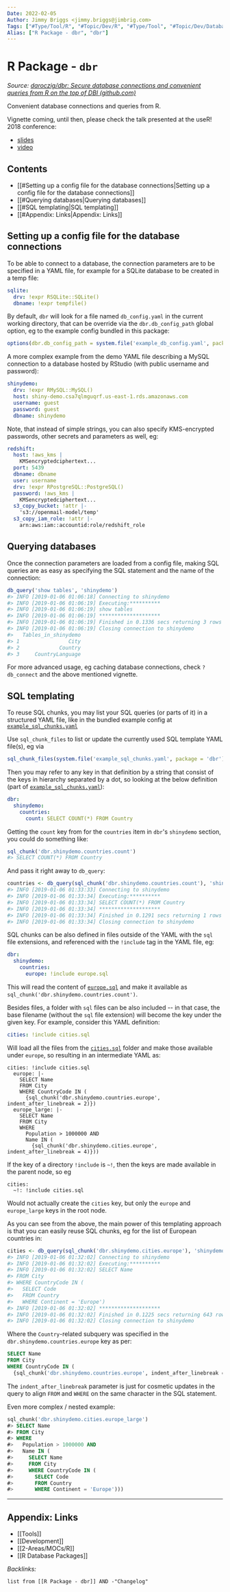 ```yaml
---
Date: 2022-02-05
Author: Jimmy Briggs <jimmy.briggs@jimbrig.com>
Tags: ["#Type/Tool/R", "#Topic/Dev/R", "#Type/Tool", "#Topic/Dev/Database"]
Alias: ["R Package - dbr", "dbr"]
---
```


# R Package - `dbr`

*Source: [daroczig/dbr: Secure database connections and convenient queries from R on the top of DBI (github.com)](https://github.com/daroczig/dbr)*

Convenient database connections and queries from R.

Vignette coming, until then, please check the talk presented at the useR! 2018 conference:

* [slides](http://bit.ly/user2018-dbr)
* [video](https://www.youtube.com/watch?v=z7x4UOHNguY)

## Contents

- [[#Setting up a config file for the database connections|Setting up a config file for the database connections]]
- [[#Querying databases|Querying databases]]
- [[#SQL templating|SQL templating]]
- [[#Appendix: Links|Appendix: Links]]

## Setting up a config file for the database connections

To be able to connect to a database, the connection parameters are to be specified in a YAML file, for example for a SQLite database to be created in a temp file:

```yaml
sqlite:
  drv: !expr RSQLite::SQLite()
  dbname: !expr tempfile()
```

By default, `dbr` will look for a file named `db_config.yaml` in the current working directory, that can be override via the `dbr.db_config_path` global option, eg to the example config bundled in this package:

```r
options(dbr.db_config_path = system.file('example_db_config.yaml', package = 'dbr'))
```

A more complex example from the demo YAML file describing a MySQL connection to a database hosted by RStudio (with public username and password):

```yaml
shinydemo:
  drv: !expr RMySQL::MySQL()
  host: shiny-demo.csa7qlmguqrf.us-east-1.rds.amazonaws.com
  username: guest
  password: guest
  dbname: shinydemo
```

Note, that instead of simple strings, you can also specify KMS-encrypted passwords, other secrets and parameters as well, eg:

```yaml
redshift:
  host: !aws_kms |
    KMSencryptedciphertext...
  port: 5439
  dbname: dbname
  user: username
  drv: !expr RPostgreSQL::PostgreSQL()
  password: !aws_kms |
    KMSencryptedciphertext...
  s3_copy_bucket: !attr |-
    's3://openmail-model/temp'
  s3_copy_iam_role: !attr |-
    arn:aws:iam::accountid:role/redshift_role
```

## Querying databases

Once the connection parameters are loaded from a config file, making SQL queries are as easy as specifying the SQL statement and the name of the connection:

```r
db_query('show tables', 'shinydemo')
#> INFO [2019-01-06 01:06:18] Connecting to shinydemo
#> INFO [2019-01-06 01:06:19] Executing:**********
#> INFO [2019-01-06 01:06:19] show tables
#> INFO [2019-01-06 01:06:19] ********************
#> INFO [2019-01-06 01:06:19] Finished in 0.1336 secs returning 3 rows
#> INFO [2019-01-06 01:06:19] Closing connection to shinydemo
#>   Tables_in_shinydemo
#> 1                City
#> 2             Country
#> 3     CountryLanguage
```

For more advanced usage, eg caching database connections, check `?db_connect` and the above mentioned vignette.

## SQL templating

To reuse SQL chunks, you may list your SQL queries (or parts of it) in a structured YAML file, like in the bundled example config at [`example_sql_chunks.yaml`](https://github.com/daroczig/dbr/blob/master/inst/example_sql_chunks.yaml)

Use `sql_chunk_files` to list or update the currently used SQL template YAML file(s), eg via

```r
sql_chunk_files(system.file('example_sql_chunks.yaml', package = 'dbr'))
```

Then you may refer to any key in that definition by a string that consist of the keys in hierarchy separated by a dot, so looking at the below definition (part of [`example_sql_chunks.yaml`](https://github.com/daroczig/dbr/blob/master/inst/example_sql_chunks.yaml)):

```yaml
dbr:
  shinydemo:
    countries:
      count: SELECT COUNT(*) FROM Country
```

Getting the `count` key from for the `countries` item in `dbr`'s `shinydemo` section, you could do something like:

```r
sql_chunk('dbr.shinydemo.countries.count')
#> SELECT COUNT(*) FROM Country
```

And pass it right away to `db_query`:

```r
countries <- db_query(sql_chunk('dbr.shinydemo.countries.count'), 'shinydemo')
#> INFO [2019-01-06 01:33:33] Connecting to shinydemo
#> INFO [2019-01-06 01:33:34] Executing:**********
#> INFO [2019-01-06 01:33:34] SELECT COUNT(*) FROM Country
#> INFO [2019-01-06 01:33:34] ********************
#> INFO [2019-01-06 01:33:34] Finished in 0.1291 secs returning 1 rows
#> INFO [2019-01-06 01:33:34] Closing connection to shinydemo
```

SQL chunks can be also defined in files outside of the YAML with the `sql` file extensions, and referenced with the `!include` tag in the YAML file, eg:

```yaml
dbr:
  shinydemo:
    countries:
      europe: !include europe.sql
```

This will read the content of [`europe.sql`](https://github.com/daroczig/dbr/blob/master/inst/europe.sql) and make it available as `sql_chunk('dbr.shinydemo.countries.count')`.

Besides files, a folder with `sql` files can be also included -- in that case, the base filename (without the `sql` file extension) will become the key under the given key. For example, consider this YAML definition:

```yaml
cities: !include cities.sql
```

Will load all the files from the [`cities.sql`](https://github.com/daroczig/dbr/tree/master/inst/cities.sql) folder and make those available under `europe`, so resulting in an intermediate YAML as:

```
cities: !include cities.sql
  europe: |-
    SELECT Name
    FROM City
    WHERE CountryCode IN (
      {sql_chunk('dbr.shinydemo.countries.europe', indent_after_linebreak = 2)})
  europe_large: |-
    SELECT Name
    FROM City
    WHERE
      Population > 1000000 AND
      Name IN (
        {sql_chunk('dbr.shinydemo.cities.europe', indent_after_linebreak = 4)}))
```

If the key of a directory `!include` is `~!`, then the keys are made available in the parent node, so eg

```
cities:
  ~!: !include cities.sql
```

Would not actually create the `cities` key, but only the `europe` and `europe_large` keys in the root node.

As you can see from the above, the main power of this templating approach is that you can easily reuse SQL chunks, eg for the list of European countries in:

```r
cities <- db_query(sql_chunk('dbr.shinydemo.cities.europe'), 'shinydemo')
#> INFO [2019-01-06 01:32:02] Connecting to shinydemo
#> INFO [2019-01-06 01:32:02] Executing:**********
#> INFO [2019-01-06 01:32:02] SELECT Name
#> FROM City
#> WHERE CountryCode IN (
#>   SELECT Code
#>   FROM Country
#>   WHERE Continent = 'Europe')
#> INFO [2019-01-06 01:32:02] ********************
#> INFO [2019-01-06 01:32:02] Finished in 0.1225 secs returning 643 rows
#> INFO [2019-01-06 01:32:02] Closing connection to shinydemo
```

Where the `Country`-related subquery was specified in the `dbr.shinydemo.countries.europe` key as per:

```sql
SELECT Name
FROM City
WHERE CountryCode IN (
  {sql_chunk('dbr.shinydemo.countries.europe', indent_after_linebreak = 2)})
```

The `indent_after_linebreak` parameter is just for cosmetic updates in the query to align `FROM` and `WHERE` on the same character in the SQL statement.

Even more complex / nested example:

```sql
sql_chunk('dbr.shinydemo.cities.europe_large')
#> SELECT Name
#> FROM City
#> WHERE
#>   Population > 1000000 AND
#>   Name IN (
#>     SELECT Name
#>     FROM City
#>     WHERE CountryCode IN (
#>       SELECT Code
#>       FROM Country
#>       WHERE Continent = 'Europe')))
```




***

## Appendix: Links

- [[Tools]]
- [[Development]]
- [[2-Areas/MOCs/R]]
- [[R Database Packages]]


*Backlinks:*

```dataview
list from [[R Package - dbr]] AND -"Changelog"
```